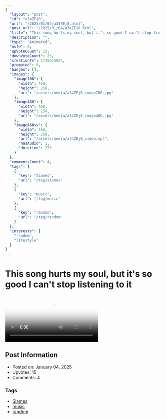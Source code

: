 ```yaml
---
{
  "layout": "post",
  "id": "a34ZEj8",
  "url": "/2025/01/04/a34ZEj8.html",
  "post_url": "/2025/01/04/a34ZEj8.html",
  "title": "This song hurts my soul, but it's so good I can't stop listening to it",
  "description": "",
  "type": "Animated",
  "nsfw": 0,
  "upVoteCount": 15,
  "downVoteCount": 25,
  "creationTs": 1735945924,
  "promoted": 0,
  "badges": [],
  "images": {
    "image700": {
      "width": 460,
      "height": 258,
      "url": "/assets/media/a34ZEj8_image700.jpg"
    },
    "image460": {
      "width": 460,
      "height": 258,
      "url": "/assets/media/a34ZEj8_image460.jpg"
    },
    "image460sv": {
      "width": 460,
      "height": 258,
      "url": "/assets/media/a34ZEj8_video.mp4",
      "hasAudio": 1,
      "duration": 273
    }
  },
  "commentsCount": 4,
  "tags": [
    {
      "key": "Siames",
      "url": "/tag/siames"
    },
    {
      "key": "music",
      "url": "/tag/music"
    },
    {
      "key": "random",
      "url": "/tag/random"
    }
  ],
  "interests": [
    "random",
    "lifestyle"
  ]
}
---
```


# This song hurts my soul, but it's so good I can't stop listening to it

<video controls playsinline loop poster="/assets/media/a34ZEj8_image460.jpg">
  <source src="/assets/media/a34ZEj8_video.mp4" type="video/mp4">
  Your browser does not support the video tag.
</video>

## Post Information

- Posted on: January 04, 2025
- Upvotes: 15
- Comments: 4

### Tags

- [Siames](/tag/Siames)
- [music](/tag/music)
- [random](/tag/random)
